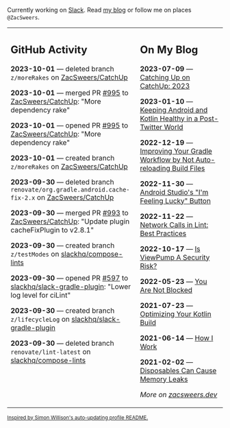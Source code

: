 Currently working on [Slack](https://slack.com/). Read [my blog](https://zacsweers.dev/) or follow me on places `@ZacSweers`.

<table><tr><td valign="top" width="60%">

## GitHub Activity
<!-- githubActivity starts -->
**2023-10-01** — deleted branch `z/moreRakes` on [ZacSweers/CatchUp](https://github.com/ZacSweers/CatchUp)

**2023-10-01** — merged PR [#995](https://github.com/ZacSweers/CatchUp/pull/995) to [ZacSweers/CatchUp](https://github.com/ZacSweers/CatchUp): "More dependency rake"

**2023-10-01** — opened PR [#995](https://github.com/ZacSweers/CatchUp/pull/995) to [ZacSweers/CatchUp](https://github.com/ZacSweers/CatchUp): "More dependency rake"

**2023-10-01** — created branch `z/moreRakes` on [ZacSweers/CatchUp](https://github.com/ZacSweers/CatchUp)

**2023-09-30** — deleted branch `renovate/org.gradle.android.cache-fix-2.x` on [ZacSweers/CatchUp](https://github.com/ZacSweers/CatchUp)

**2023-09-30** — merged PR [#993](https://github.com/ZacSweers/CatchUp/pull/993) to [ZacSweers/CatchUp](https://github.com/ZacSweers/CatchUp): "Update plugin cacheFixPlugin to v2.8.1"

**2023-09-30** — created branch `z/testModes` on [slackhq/compose-lints](https://github.com/slackhq/compose-lints)

**2023-09-30** — opened PR [#597](https://github.com/slackhq/slack-gradle-plugin/pull/597) to [slackhq/slack-gradle-plugin](https://github.com/slackhq/slack-gradle-plugin): "Lower log level for ciLint"

**2023-09-30** — created branch `z/lifecycleLog` on [slackhq/slack-gradle-plugin](https://github.com/slackhq/slack-gradle-plugin)

**2023-09-30** — deleted branch `renovate/lint-latest` on [slackhq/compose-lints](https://github.com/slackhq/compose-lints)
<!-- githubActivity ends -->
</td><td valign="top" width="40%">

## On My Blog
<!-- blog starts -->
**2023-07-09** — [Catching Up on CatchUp: 2023](https://www.zacsweers.dev/catching-up-on-catchup-2023/)

**2023-01-10** — [Keeping Android and Kotlin Healthy in a Post-Twitter World](https://www.zacsweers.dev/keeping-android-healthy/)

**2022-12-19** — [Improving Your Gradle Workflow by Not Auto-reloading Build Files](https://www.zacsweers.dev/improving-your-workflow-by-not-auto-reloading-build-files/)

**2022-11-30** — [Android Studio's "I'm Feeling Lucky" Button](https://www.zacsweers.dev/android-studios-im-feeling-lucky-button/)

**2022-11-22** — [Network Calls in Lint: Best Practices](https://www.zacsweers.dev/network-calls-in-lint-best-practices/)

**2022-10-17** — [Is ViewPump A Security Risk?](https://www.zacsweers.dev/is-viewpump-a-security-risk/)

**2022-05-23** — [You Are Not Blocked](https://www.zacsweers.dev/you-are-not-blocked/)

**2021-07-23** — [Optimizing Your Kotlin Build](https://www.zacsweers.dev/optimizing-your-kotlin-build/)

**2021-06-14** — [How I Work](https://www.zacsweers.dev/how-i-work/)

**2021-02-02** — [Disposables Can Cause Memory Leaks](https://www.zacsweers.dev/disposables-can-cause-memory-leaks/)
<!-- blog ends -->
_More on [zacsweers.dev](https://zacsweers.dev/)_
</td></tr></table>

<sub><a href="https://simonwillison.net/2020/Jul/10/self-updating-profile-readme/">Inspired by Simon Willison's auto-updating profile README.</a></sub>